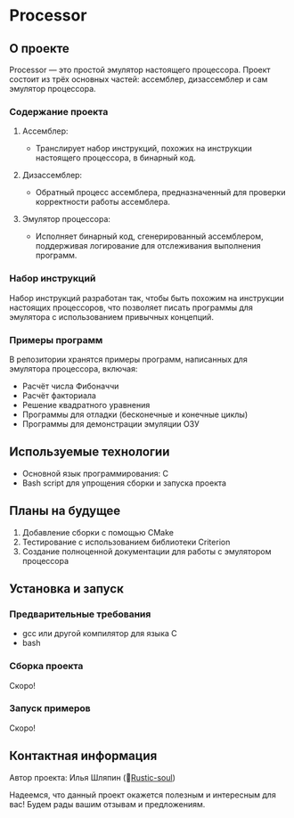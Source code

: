 # Processor

## О проекте

Processor — это простой эмулятор настоящего процессора. Проект состоит из трёх основных частей: ассемблер, дизассемблер и сам эмулятор процессора. 

### Содержание проекта

1. Ассемблер:
   - Транслирует набор инструкций, похожих на инструкции настоящего процессора, в бинарный код.

2. Дизассемблер:
   - Обратный процесс ассемблера, предназначенный для проверки корректности работы ассемблера.

3. Эмулятор процессора:
   - Исполняет бинарный код, сгенерированный ассемблером, поддерживая логирование для отслеживания выполнения программ.

### Набор инструкций

Набор инструкций разработан так, чтобы быть похожим на инструкции настоящих процессоров, что позволяет писать программы для эмулятора с использованием привычных концепций.

### Примеры программ

В репозитории хранятся примеры программ, написанных для эмулятора процессора, включая:

- Расчёт числа Фибоначчи
- Расчёт факториала
- Решение квадратного уравнения
- Программы для отладки (бесконечные и конечные циклы)
- Программы для демонстрации эмуляции ОЗУ

## Используемые технологии

- Основной язык программирования: C
- Bash script для упрощения сборки и запуска проекта

## Планы на будущее

1. Добавление сборки с помощью CMake
2. Тестирование с использованием библиотеки Criterion
3. Создание полноценной документации для работы с эмулятором процессора

## Установка и запуск

### Предварительные требования

- gcc или другой компилятор для языка C
- bash

### Сборка проекта

Скоро!


### Запуск примеров

Скоро!


## Контактная информация

Автор проекта: Илья Шляпин (🤖[Rustic-soul](https://github.com/Rustic-soul))


Надеемся, что данный проект окажется полезным и интересным для вас! Будем рады вашим отзывам и предложениям.
